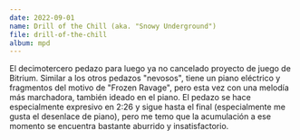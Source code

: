 ```yaml
---
date: 2022-09-01
name: Drill of the Chill (aka. "Snowy Underground")
file: drill-of-the-chill
album: mpd
---
```


El decimotercero pedazo para luego ya no cancelado proyecto de juego de Bitrium. Similar a los otros pedazos "nevosos", tiene un piano eléctrico y fragmentos del motivo de "Frozen Ravage", pero esta vez con una melodía más marchadora, también ideado en el piano. El pedazo se hace especialmente expresivo en 2:26 y sigue hasta el final (especialmente me gusta el desenlace de piano), pero me temo que la acumulación a ese momento se encuentra bastante aburrido y insatisfactorio.
